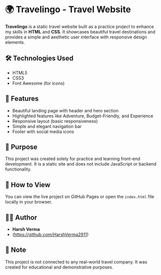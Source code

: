 # 🌍 Travelingo - Travel Website

**Travelingo** is a static travel website built as a practice project to enhance my skills in **HTML** and **CSS**. It showcases beautiful travel destinations and provides a simple and aesthetic user interface with responsive design elements.

## 🛠️ Technologies Used

- HTML5
- CSS3
- Font Awesome (for icons)

## 📸 Features

- Beautiful landing page with header and hero section
- Highlighted features like Adventure, Budget-Friendly, and Experience
- Responsive layout (basic responsiveness)
- Simple and elegant navigation bar
- Footer with social media icons

## 🧪 Purpose

This project was created solely for practice and learning front-end development. It is a static site and does not include JavaScript or backend functionality.

## 🚀 How to View

You can view the live project on GitHub Pages or open the `index.html` file locally in your browser.

## 🙋‍♂️ Author

- **Harsh Verma**
- (https://github.com/HarshVerma2911)

## 📌 Note

This project is not connected to any real-world travel company. It was created for educational and demonstrative purposes.
